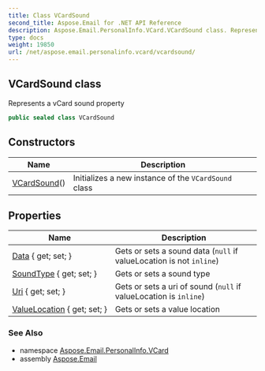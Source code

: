 ```yaml
---
title: Class VCardSound
second_title: Aspose.Email for .NET API Reference
description: Aspose.Email.PersonalInfo.VCard.VCardSound class. Represents a vCard sound property
type: docs
weight: 19850
url: /net/aspose.email.personalinfo.vcard/vcardsound/
---
```

## VCardSound class

Represents a vCard sound property

```csharp
public sealed class VCardSound
```

## Constructors

| Name | Description |
| --- | --- |
| [VCardSound](vcardsound/)() | Initializes a new instance of the `VCardSound` class |

## Properties

| Name | Description |
| --- | --- |
| [Data](../../aspose.email.personalinfo.vcard/vcardsound/data/) { get; set; } | Gets or sets a sound data (`null` if valueLocation is not `inline`) |
| [SoundType](../../aspose.email.personalinfo.vcard/vcardsound/soundtype/) { get; set; } | Gets or sets a sound type |
| [Uri](../../aspose.email.personalinfo.vcard/vcardsound/uri/) { get; set; } | Gets or sets a uri of sound (`null` if valueLocation is `inline`) |
| [ValueLocation](../../aspose.email.personalinfo.vcard/vcardsound/valuelocation/) { get; set; } | Gets or sets a value location |

### See Also

* namespace [Aspose.Email.PersonalInfo.VCard](../../aspose.email.personalinfo.vcard/)
* assembly [Aspose.Email](../../)


